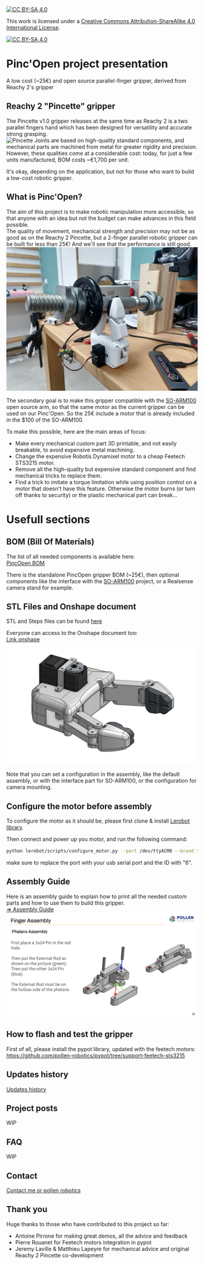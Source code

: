 [![CC BY-SA 4.0][cc-by-sa-shield]][cc-by-sa]

This work is licensed under a
[Creative Commons Attribution-ShareAlike 4.0 International License][cc-by-sa].

[![CC BY-SA 4.0][cc-by-sa-image]][cc-by-sa]

[cc-by-sa]: http://creativecommons.org/licenses/by-sa/4.0/
[cc-by-sa-image]: https://licensebuttons.net/l/by-sa/4.0/88x31.png
[cc-by-sa-shield]: https://img.shields.io/badge/License-CC%20BY--SA%204.0-lightgrey.svg

# Pinc'Open project presentation
A low cost (~25€) and open source parallel-finger gripper, derived from Reachy 2's gripper

## Reachy 2 "Pincette" gripper
The Pincette v1.0 gripper releases at the same time as Reachy 2 is a two parallel fingers hand which has been designed for versatility and accurate strong grasping.  
![Pincette](/assets/images/Pincette.png)
Joints are based on high-quality standard components, and mechanical parts are machined from metal for greater rigidity and precision.  
However, these qualities come at a considerable cost: today, for just a few units manufactured, BOM costs ~€1,700 per unit.  

It's okay, depending on the application, but not for those who want to build a low-cost robotic gripper.


## What is Pinc'Open?
The aim of this project is to make robotic manipulation more accessible, so that anyone with an idea but not the budget can make advances in this field possible.  
The quality of movement, mechanical strength and precision may not be as good as on the Reachy 2 Pincette, but a 2-finger parallel robotic gripper can be built for less than 25€! And we'll see that the performance is still good.  
![PincOpen_weight](/assets/images/pincopen_weight.jpg)

The secondary goal is to make this gripper compatible with the [SO-ARM100](https://github.com/TheRobotStudio/SO-ARM100) open source arm, so that the same motor as the current gripper can be used on our Pinc'Open. So the 25€ include a motor that is already included in the $100 of the SO-ARM100.  

To make this possible, here are the main areas of focus:
- Make every mechanical custom part 3D printable, and not easily breakable, to avoid expensive metal machining.
- Change the expensive Robotis Dynamixel motor to a cheap Feetech STS3215 motor.
- Remove all the high-quality but expensive standard component and find mechanical tricks to replace them.
- Find a trick to imitate a torque limitation while using position control on a motor that doesn't have this feature. Otherwise the motor burns (or turn off thanks to security) or the plastic mechanical part can break...


# Usefull sections
## BOM (Bill Of Materials)
The list of all needed components is available here:  
[PincOpen BOM](https://docs.google.com/spreadsheets/d/1iEKxfsqo3RnKw0QtdLJ2hEtYNDy2LInxrnCFLAhpxHk/edit?usp=sharing)  

There is the standalone PincOpen gripper BOM (~25€), then optional components like the interface with the [SO-ARM100](https://github.com/TheRobotStudio/SO-ARM100) project, or a Realsense camera stand for example.

## STL Files and Onshape document
STL and Steps files can be found [here](/cad/)  

Everyone can access to the Onshape document too:   
[Link onshape](https://cad.onshape.com/documents/96518c699fd03eea508b06d3/w/d5f95a6266b027d84ae48634/e/e41e675b82a4f671f01336e0)  
![pincopen onshape picture](/assets/images/pincopen_onshape.png)  

Note that you can set a configuration in the assembly, like the default assembly, or with the interface part for SO-ARM100, or the configuration for camera mounting.

## Configure the motor before assembly
To configure the motor as it should be, please first clone & install [Lerobot library](https://github.com/huggingface/lerobot/tree/main).

Then connect and power up you motor, and run the following command: 

```bash
python lerobot/scripts/configure_motor.py --port /dev/ttyACM0 --brand feetech --model sts3215 --baudrate 1000000 --ID <ID>
```

make sure to replace the port with your usb serial port and the ID with "6".

## Assembly Guide
Here is an assembly guide to explain how to print all the needed custom parts and how to use them to build this gripper.  
[=> Assembly Guide](/docs/PincOpen_Assembly_Instructions.pdf)  
![Assembly Example](/assets/images/assembly_example.png)  

## How to flash and test the gripper
First of all, please install the pypot library, updated with the feetech motors:  
https://github.com/pollen-robotics/pypot/tree/support-feetech-sts3215

## Updates history
[Updates history](/docs/changelog.md)  

## Project posts
WIP 

## FAQ
WIP

## Contact
[Contact me or pollen robotics](/docs/contact.md)

## Thank you
Huge thanks to those who have contributed to this project so far:
- Antoine Pirrone for making great demos, all the advice and feedback
- Pierre Rouanet for Feetech motors integration in pypot  
- Jeremy Laville & Matthieu Lapeyre for mechanical advice and original Reachy 2 Pincette co-development

